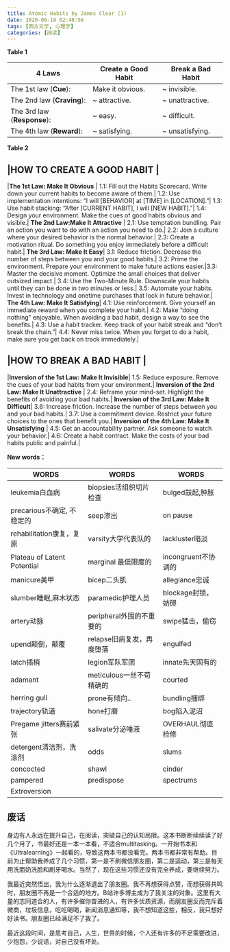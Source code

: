 ```yaml
---
title: Atomic Habits by James Clear (1)
date: 2020-06-18 02:48:56
tags: [西方文学, 心理学]
categories: [阅读]
---
```

**Table 1**

4 Laws | Create a Good Habit | Break a Bad Habit
-------| --------- | -----------------
The 1st law (**Cue**): | Make it obvious. | ~ invisible.
The 2nd law (**Craving**): | ~ attractive. | ~ unattractive.
The 3rd law (**Response**): | ~ easy. | ~ difficult.
The 4th law (**Reward**): | ~ satisfying. | ~ unsatisfying.


**Table 2**

|HOW TO CREATE A GOOD HABIT |
----
|**The 1st Law: Make It Obvious** |
1.1: Fill out the Habits Scorecard. Write down your current habits to become aware of them.|
1.2: Use implementation intentions: “I will [BEHAVIOR] at [TIME] in [LOCATION].”|
1.3: Use habit stacking: “After [CURRENT HABIT], I will [NEW HABIT].”|
1.4: Design your environment. Make the cues of good habits obvious and visible.|
**The 2nd Law:Make It Attractive** |
2.1: Use temptation bundling. Pair an action you want to do with an action you need to do.|
2.2: Join a culture where your desired behavior is the normal behavior.|
2.3: Create a motivation ritual. Do something you enjoy immediately before a difficult habit.|
**The 3rd Law: Make It Easy**|
3.1: Reduce friction. Decrease the number of steps between you and your good habits.|
3.2: Prime the environment. Prepare your environment to make future actions easier.|3.3: Master the decisive moment. Optimize the small choices that deliver outsized impact.|
3.4: Use the Two-Minute Rule. Downscale your habits until they can be done in two minutes or less.|
3.5: Automate your habits. Invest in technology and onetime purchases that lock in future behavior.|
**The 4th Law: Make It Satisfying**|
4.1: Use reinforcement. Give yourself an immediate reward when you complete your habit.|
4.2: Make “doing nothing” enjoyable. When avoiding a bad habit, design a way to see the benefits.|
4.3: Use a habit tracker. Keep track of your habit streak and “don’t break the chain.”|
4.4: Never miss twice. When you forget to do a habit, make sure you get back on track immediately.|

|HOW TO BREAK A BAD HABIT |
----
|**Inversion of the 1st Law: Make It Invisible**|
1.5: Reduce exposure. Remove the cues of your bad habits from your environment.|
**Inversion of the 2nd Law: Make It Unattractive** |
2.4: Reframe your mind-set. Highlight the benefits of avoiding your bad habits.|
**Inversion of the 3rd Law: Make It Difficult**|
3.6: Increase friction. Increase the number of steps between you and your bad habits.|
3.7: Use a commitment device. Restrict your future choices to the ones that benefit you.|
**Inversion of the 4th Law: Make It Unsatisfying** |
4.5: Get an accountability partner. Ask someone to watch your behavior.|
4.6: Create a habit contract. Make the costs of your bad habits public and painful.|


**New words：**

WORDS | WORDS | WORDS
-------| --------- | -----------------
leukemia白血病 | biopsies活组织切片检查 | bulged鼓起,肿胀
precarious不确定, 不稳定的 | seep渗出 | on pause
rehabilitation康复，复原 | varsity大学代表队的 | lackluster暗淡
Plateau of Latent Potential | marginal 最低限度的 | incongruent不协调的
manicure美甲 | bicep二头肌 | allegiance忠诚 
slumber睡眠,麻木状态 | paramedic护理人员 | blockage封锁，妨碍
artery动脉 | peripheral外围的不重要的 | swipe猛击，偷窃
upend颠倒，颠覆 | relapse旧病复发，再度堕落 | engulfed
latch插梢 | legion军队军团 | innate先天固有的
adamant | meticulous一丝不苟精确的 | courted
herring gull | prone有倾向..| bundling捆绑 
trajectory轨道 | hone打磨 | bog陷入泥沼
Pregame jitters赛前紧张 | salivate分泌唾液 | OVERHAUL彻底检修
detergent清洁剂，洗涤剂 |odds | slums
concocted | shawl | cinder 
pampered | predispose |spectrums
Extroversion |

## 废话
身边有人永远在提升自己，在阅读，突破自己的认知局限。这本书断断续续读了好几个月了，书最好还是一本一本看，不适合multitasking。一开始书本和《Ultralearning》一起看的，导致这两本书都没看完。两本书都非常有帮助。目前为止帮助我养成了几个习惯，第一是不刷微信朋友圈，第二是运动，第三是每天用洗面奶洗脸和刷牙喝水。当然了，现在这些习惯还没有完全养成，要继续努力。

我最近突然悟出，我为什么逐渐退出了朋友圈。我不再想获得点赞，而想获得共鸣时，朋友圈不再是一个合适的地方。B站许多博主成为了我关注的对象。这里有大量的志同道合的人，有许多催你奋进的人，有许多优质资源，而朋友圈反而充斥着微商，垃圾信息，吃吃喝喝，新闻消息通知等，我不想知道这些，相反，我只想好好读书。朋友圈已经满足不了我了。

最近这段时间，是思考自己，人生，世界的时候，个人还有许多的不足需要改进，少抱怨，少说话，对自己没有坏处。